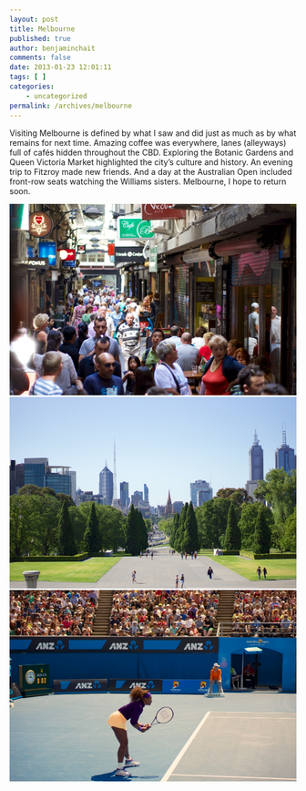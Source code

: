 ```yaml
---
layout: post
title: Melbourne
published: true
author: benjaminchait
comments: false
date: 2013-01-23 12:01:11
tags: [ ]
categories:
    - uncategorized
permalink: /archives/melbourne
---
```

Visiting Melbourne is defined by what I saw and did just as much as by what remains for next time. Amazing coffee was everywhere, lanes (alleyways) full of cafés hidden throughout the CBD. Exploring the Botanic Gardens and Queen Victoria Market highlighted the city’s culture and history. An evening trip to Fitzroy made new friends. And a day at the Australian Open included front-row seats watching the Williams sisters. Melbourne, I hope to return soon.


![Centre Place, one of many lanes in Melbourne][1]
![Looking toward the CBD from the Shrine of Remembrance][2]
![Serena Williams at the Australian Open][3]

 [1]: /wp-content/uploads/media/img/2013/01/melbourne/DSC02834.jpg
 [2]: /wp-content/uploads/media/img/2013/01/melbourne/DSC02861.jpg
 [3]: /wp-content/uploads/media/img/2013/01/melbourne/DSC02918.jpg
